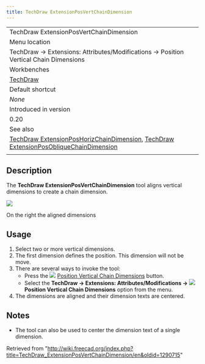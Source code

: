 ```yaml
---
title: TechDraw ExtensionPosVertChainDimension
---
```


|                                                                                                                                                                                                                                                                          |
| ------------------------------------------------------------------------------------------------------------------------------------------------------------------------------------------------------------------------------------------------------------------------ |
| TechDraw ExtensionPosVertChainDimension                                                                                                                                                                                                                                  |
| Menu location                                                                                                                                                                                                                                                            |
| TechDraw → Extensions: Attributes/Modifications → Position Vertical Chain Dimensions                                                                                                                                                                                     |
| Workbenches                                                                                                                                                                                                                                                              |
| [TechDraw](/TechDraw_Workbench "TechDraw Workbench")                                                                                                                                                                                                                     |
| Default shortcut                                                                                                                                                                                                                                                         |
| _None_                                                                                                                                                                                                                                                                   |
| Introduced in version                                                                                                                                                                                                                                                    |
| 0.20                                                                                                                                                                                                                                                                     |
| See also                                                                                                                                                                                                                                                                 |
| [TechDraw ExtensionPosHorizChainDimension](/TechDraw_ExtensionPosHorizChainDimension "TechDraw ExtensionPosHorizChainDimension"), [TechDraw ExtensionPosObliqueChainDimension](/TechDraw_ExtensionPosObliqueChainDimension "TechDraw ExtensionPosObliqueChainDimension") |
|                                                                                                                                                                                                                                                                          |

## Description

The **TechDraw ExtensionPosVertChainDimension** tool aligns vertical dimensions to create a chain dimension.

![](/images/TechDraw_ExtensionPosVertChainDimensionExample.png)

On the right the aligned dimensions

## Usage

1. Select two or more vertical dimensions.
2. The first dimension defines the position. This dimension will not be move.
3. There are several ways to invoke the tool:
   - Press the ![](/images/TechDraw_ExtensionPosVertChainDimension.svg) [Position Vertical Chain Dimensions](/TechDraw_ExtensionPosVertChainDimension "TechDraw ExtensionPosVertChainDimension") button.
   - Select the **TechDraw → Extensions: Attributes/Modifications → ![](/images/TechDraw_ExtensionPosVertChainDimension.svg) Position Vertical Chain Dimensions** option from the menu.
4. The dimensions are aligned and their dimension texts are centered.

## Notes

- The tool can also be used to center the dimension text of a single dimension.

Retrieved from "<http://wiki.freecad.org/index.php?title=TechDraw_ExtensionPosVertChainDimension/en&oldid=1290715>"
